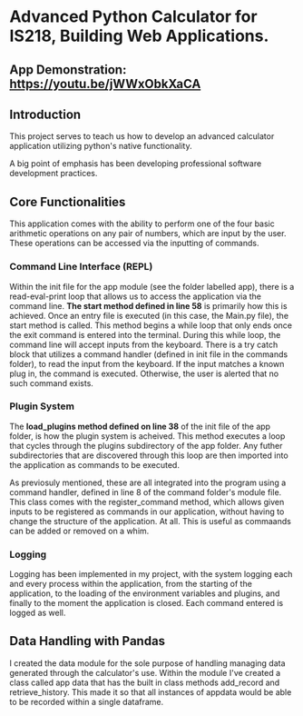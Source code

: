 # Advanced Python Calculator for IS218, Building Web Applications.

## App Demonstration: https://youtu.be/jWWxObkXaCA ##

## Introduction ## 
This project serves to teach us how to develop an advanced calculator application utilizing python's native functionality. 

A big point of emphasis has been developing professional software development practices. 

## Core Functionalities ## 

This application comes with the ability to perform one of the four basic arithmetic operations on any pair of numbers, which are input by the user. These operations can be accessed via the inputting of commands.

### Command Line Interface (REPL) ###

Within the init file for the app module (see the folder labelled app), there is a read-eval-print loop that allows us to access the application via the command line. **The start method defined in line 58** is primarily how this is achieved. Once an entry file is executed (in this case, the Main.py file), the start method is called. This method begins a while loop that only ends once the exit command is entered into the terminal. During this while loop, the command line will accept inputs from the keyboard. There is a try catch block that utilizes a command handler (defined in init file in the commands folder), to read the input from the keyboard. If the input matches a known plug in, the command is executed. Otherwise, the user is alerted that no such command exists. 

### Plugin System ###

The **load_plugins method defined on line 38** of the init file of the app folder, is how the plugin system is acheived. This method executes a loop that cycles through the plugins subdirectory of the app folder. Any futher subdirectories that are discovered through this loop are then imported into the application as commands to be executed.

As previosuly mentioned, these are all integrated into the program using a command handler, defined in line 8 of the command folder's module file. This class comes with the register_command method, which allows given inputs to be registered as commands in our application, without having to change the structure of the application. At all. This is useful as commaands can be added or removed on a whim. 

### Logging ###
 
Logging has been implemented in my project, with the system logging each and every process within the application, from the starting of the application, to the loading of the environment variables and plugins, and finally to the moment the application is closed. Each command entered is logged as well. 

## Data Handling with Pandas ##

I created the data module for the sole purpose of handling managing data generated through the calculator's use. Within the module I've created a class called app data that has the built in class methods add_record and retrieve_history. This made it so that all instances of appdata would be able to be recorded within a single dataframe. 